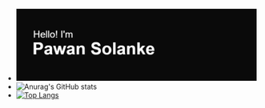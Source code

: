 

<!--
**pawansolanke/pawansolanke** is a ✨ _special_ ✨ repository because its `README.md` (this file) appears on your GitHub profile.

Here are some ideas to get you started:

- 🔭 I’m currently working on ...
- 🌱 I’m currently learning ...
- 👯 I’m looking to collaborate on ...
- 🤔 I’m looking for help with ...
- 💬 Ask me about ...
- 📫 How to reach me: ...
- 😄 Pronouns: ...
- ⚡ Fun fact: ...
-->
- [![MasterHead](https://github.com/pawansolanke/pawansolanke/blob/main/header.png)](https://github.com/pawansolanke)
- ![Anurag's GitHub stats](https://github-readme-stats.vercel.app/api?username=pawansolanke&show_icons=true&theme=transparent)
- [![Top Langs](https://github-readme-stats.vercel.app/api/top-langs/?username=pawansolanke)](https://github.com/anuraghazra/github-readme-stats)
